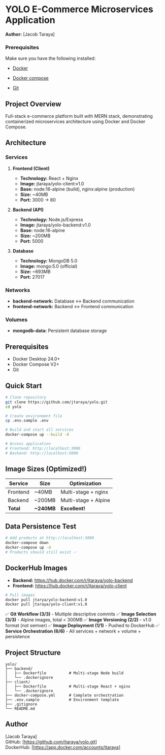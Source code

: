 # YOLO E-Commerce Microservices Application

**Author:** [Jacob Taraya]  

### Prerequisites
Make sure you have the following installed:

- [Docker](https://www.docker.com/get-started)

- [Docker compose](https://docs.docker.com/compose/install/)

- [Git](https://git-scm.com/)



## Project Overview

Full-stack e-commerce platform built with MERN stack, demonstrating containerized microservices architecture using Docker and Docker Compose.

## Architecture

### Services

1. **Frontend (Client)**
   - **Technology:** React + Nginx
   - **Image:** jtaraya/yolo-client:v1.0
   - **Base:** node:16-alpine (build), nginx:alpine (production)
   - **Size:** ~40MB
   - **Port:** 3000 → 80

2. **Backend (API)**
   - **Technology:** Node.js/Express
   - **Image:** jtaraya/yolo-backend:v1.0
   - **Base:** node:16-alpine
   - **Size:** ~200MB
   - **Port:** 5000

3. **Database**
   - **Technology:** MongoDB 5.0
   - **Image:** mongo:5.0 (official)
   - **Size:** ~693MB
   - **Port:** 27017

### Networks

- **backend-network:** Database ↔ Backend communication
- **frontend-network:** Backend ↔ Frontend communication

### Volumes

- **mongodb-data:** Persistent database storage

## Prerequisites

- Docker Desktop 24.0+
- Docker Compose V2+
- Git

## Quick Start
```bash
# Clone repository
git clone https://github.com/jtaraya/yolo.git
cd yolo

# Create environment file
cp .env.sample .env

# Build and start all services
docker-compose up --build -d

# Access application
# Frontend: http://localhost:3000
# Backend: http://localhost:5000
```

## Image Sizes (Optimized!)

| Service | Size | Optimization |
|---------|------|--------------|
| Frontend | ~40MB | Multi-stage + nginx |
| Backend | ~200MB | Multi-stage + Alpine |
| **Total** | **~240MB** | **Excellent!** |

## Data Persistence Test
```bash
# Add products at http://localhost:3000
docker-compose down
docker-compose up -d
# Products should still exist ✅
```

## DockerHub Images

- **Backend:** https://hub.docker.com/r/jtaraya/yolo-backend
- **Frontend:** https://hub.docker.com/r/jtaraya/yolo-client
```bash
# Pull images
docker pull jtarya/yolo-backend:v1.0
docker pull jtaraya/yolo-client:v1.0
```


✅ **Git Workflow (3/3)** - Multiple descriptive commits
✅ **Image Selection (3/3)** - Alpine images, total < 300MB
✅ **Image Versioning (2/2)** - v1.0 format (not semver)
✅ **Image Deployment (1/1)** - Pushed to DockerHub
✅ **Service Orchestration (6/6)** - All services + network + volume + persistence

## Project Structure
```
yolo/
├── backend/
│   ├── Dockerfile          # Multi-stage Node build
│   └── .dockerignore
├── client/
│   ├── Dockerfile          # Multi-stage React + nginx
│   └── .dockerignore
├── docker-compose.yml      # Complete orchestration
├── .env.sample             # Environment template
├── .gitignore
└── README.md
```



## Author

[Jacob Taraya]  
GitHub: [https://github.com/jtaraya/yolo.git]  
DockerHub: [https://app.docker.com/accounts/jtaraya]
